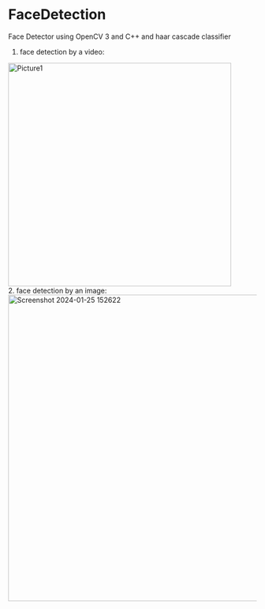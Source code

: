 # FaceDetection
Face Detector using OpenCV 3 and C++ and haar cascade classifier <br />
1. face detection by a video:<br />
  <img width="452" alt="Picture1" src="https://github.com/06-shuu/FaceDetection/assets/154021913/7e9607a7-8491-46e3-96c9-738fa19e6e30">
<br />
2. face detection by an image:<br />
  <img width="620" alt="Screenshot 2024-01-25 152622" src="https://github.com/06-shuu/FaceDetection/assets/154021913/84f32b38-4188-4e11-9340-dba1ea432377">
